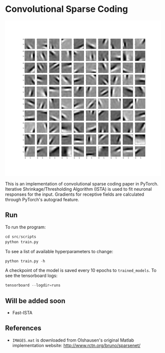 # Convolutional Sparse Coding

![](./trained_models/RF.png)

This is an implementation of convolutional sparse coding paper in PyTorch. Iterative Shrinkage/Thresholding Algorithm 
(ISTA) is used to fit neuronal responses for the input. Gradients for receptive fields are calculated through PyTorch's autograd
feature. 

## Run
To run the program:
```python
cd src/scripts
python train.py 
```
To see a list of available hyperparameters to change:
```python
python train.py -h
```
A checkpoint of the model is saved every 10 epochs to `trained_models`. To see the tensorboard logs:
```python
tensorboard --logdir=runs
```

## Will be added soon
* Fast-ISTA

## References
* `IMAGES.mat` is downloaded from Olshausen's original Matlab implementation website: http://www.rctn.org/bruno/sparsenet/
